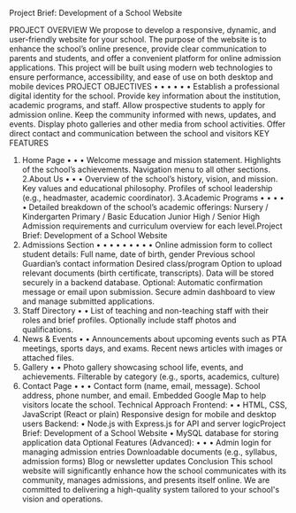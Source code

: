 Project Brief: Development of a School Website

PROJECT OVERVIEW
We propose to develop a responsive, dynamic, and user-friendly website for your school.
The purpose of the website is to enhance the school’s online presence, provide clear
communication to parents and students, and offer a convenient platform for online
admission applications.
This project will be built using modern web technologies to ensure performance,
accessibility, and ease of use on both desktop and mobile devices
PROJECT OBJECTIVES
•
•
•
•
•
•
Establish a professional digital identity for the school.
Provide key information about the institution, academic programs, and staff.
Allow prospective students to apply for admission online.
Keep the community informed with news, updates, and events.
Display photo galleries and other media from school activities.
Offer direct contact and communication between the school and visitors
KEY FEATURES
1. Home Page
•
•
•
Welcome message and mission statement.
Highlights of the school’s achievements.
Navigation menu to all other sections.
2.About Us
•
•
•
Overview of the school’s history, vision, and mission.
Key values and educational philosophy.
Profiles of school leadership (e.g., headmaster, academic coordinator).
3.Academic Programs
•
•
•
•
•
Detailed breakdown of the school’s academic offerings:
Nursery / Kindergarten
Primary / Basic Education
Junior High / Senior High
Admission requirements and curriculum overview for each level.Project Brief: Development of a School Website
4. Admissions Section
•
•
•
•
•
•
•
•
•
Online admission form to collect student details:
Full name, date of birth, gender
Previous school
Guardian’s contact information
Desired class/program
Option to upload relevant documents (birth certificate, transcripts).
Data will be stored securely in a backend database.
Optional: Automatic confirmation message or email upon submission.
Secure admin dashboard to view and manage submitted applications.
5. Staff Directory
•
•
List of teaching and non-teaching staff with their roles and brief profiles.
Optionally include staff photos and qualifications.
6. News & Events
•
•
Announcements about upcoming events such as PTA meetings, sports days, and
exams.
Recent news articles with images or attached files.
7. Gallery
•
•
Photo gallery showcasing school life, events, and achievements.
Filterable by category (e.g., sports, academics, culture)
8. Contact Page
•
•
•
Contact form (name, email, message).
School address, phone number, and email.
Embedded Google Map to help visitors locate the school.
Technical Approach
Frontend:
•
•
HTML, CSS, JavaScript (React or plain)
Responsive design for mobile and desktop users
Backend:
•
Node.js with Express.js for API and server logicProject Brief: Development of a School Website
•
MySQL database for storing application data
Optional Features (Advanced):
•
•
•
Admin login for managing admission entries
Downloadable documents (e.g., syllabus, admission forms)
Blog or newsletter updates
Conclusion
This school website will significantly enhance how the school communicates with its
community, manages admissions, and presents itself online. We are committed to delivering
a high-quality system tailored to your school's vision and operations.
